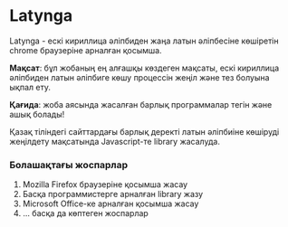 # Latynga
Latynga - ескі кириллица әліпбиден жаңа латын әліпбесіне көшіретін chrome браузеріне арналған қосымша. 
   
**Мақсат**: бұл жобаның ең алғашқы көздеген мақсаты, ескі кириллица әліпбиден латын әліпбиге көшу процессін жеңіл және тез болуына ықпал ету.  

**Қағида**: жоба аясында жасалған барлық программалар тегін және ашық болады!  

Қазақ тіліндегі сайттардағы барлық деректі латын әліпбиіне көшіруді  жеңілдету мақсатында Javascript-те library жасалуда.

### Болашақтағы жоспарлар
1. Mozilla Firefox браузеріне қосымша жасау
2. Басқа программистерге арналған library жазу
3. Microsoft Office-ке арналған қосымша жасау
4. ... басқа да көптеген жоспарлар
